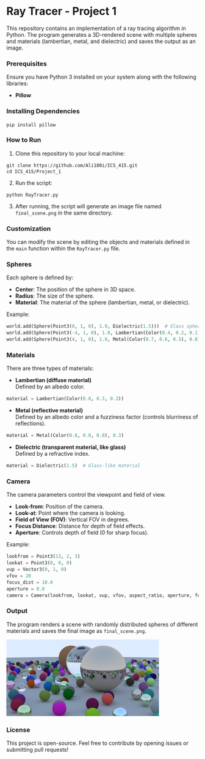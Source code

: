 # Ray Tracer - Project 1

This repository contains an implementation of a ray tracing algorithm in Python. The program generates a 3D-rendered scene with multiple spheres and materials (lambertian, metal, and dielectric) and saves the output as an image.

### Prerequisites

Ensure you have Python 3 installed on your system along with the following libraries:

- **Pillow**

### Installing Dependencies

```
pip install pillow
```

### How to Run

1. Clone this repository to your local machine:

```
git clone https://github.com/Ali100i/ICS_415.git
cd ICS_415/Project_1
```

2. Run the script:

```
python RayTracer.py
```

3. After running, the script will generate an image file named `final_scene.png` in the same directory.

### Customization

You can modify the scene by editing the objects and materials defined in the `main` function within the `RayTracer.py` file.

### Spheres

Each sphere is defined by:

- **Center**: The position of the sphere in 3D space.
- **Radius**: The size of the sphere.
- **Material**: The material of the sphere (lambertian, metal, or dielectric).

Example:

```python
world.add(Sphere(Point3(0, 1, 0), 1.0, Dielectric(1.5)))  # Glass sphere
world.add(Sphere(Point3(-4, 1, 0), 1.0, Lambertian(Color(0.4, 0.2, 0.1))))  # Matte sphere
world.add(Sphere(Point3(4, 1, 0), 1.0, Metal(Color(0.7, 0.6, 0.5), 0.0)))  # Metallic sphere
```

### Materials

There are three types of materials:

- **Lambertian (diffuse material)**  
  Defined by an albedo color.

```python
material = Lambertian(Color(0.8, 0.3, 0.3))
```

- **Metal (reflective material)**  
  Defined by an albedo color and a fuzziness factor (controls blurriness of reflections).

```python
material = Metal(Color(0.8, 0.8, 0.8), 0.3)
```

- **Dielectric (transparent material, like glass)**  
  Defined by a refractive index.

```python
material = Dielectric(1.5)  # Glass-like material
```

### Camera

The camera parameters control the viewpoint and field of view.

- **Look-from**: Position of the camera.
- **Look-at**: Point where the camera is looking.
- **Field of View (FOV)**: Vertical FOV in degrees.
- **Focus Distance**: Distance for depth of field effects.
- **Aperture**: Controls depth of field (0 for sharp focus).

Example:

```python
lookfrom = Point3(13, 2, 3)
lookat = Point3(0, 0, 0)
vup = Vector3(0, 1, 0)
vfov = 20
focus_dist = 10.0
aperture = 0.0
camera = Camera(lookfrom, lookat, vup, vfov, aspect_ratio, aperture, focus_dist)
```

### Output

The program renders a scene with randomly distributed spheres of different materials and saves the final image as `final_scene.png`.

![Example Output](final_scene.png)

### License

This project is open-source. Feel free to contribute by opening issues or submitting pull requests!
